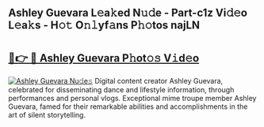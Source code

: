 ## Ashley Guevara L𝚎a𝚔ed N𝚞𝚍e - Part-c1z Vi𝚍𝚎o L𝚎a𝚔s - H𝚘𝚝 O𝚗𝚕yf𝚊ns P𝚑𝚘tos najLN

# <h2><a href="http://kf1n55l.oniu.top/?m=Ashley+Guevara">🔗👉 🔴 Ashley Guevara P𝚑ot𝚘𝚜 V𝚒d𝚎o</a></h2>

[![Ashley Guevara Nu𝚍e𝚜](https://i.imgur.com/0qMVB7G.gif)](http://kf1n55l.oniu.top/?m=Ashley+Guevara)
Digital content creator Ashley Guevara, celebrated for disseminating dance and lifestyle information, through performances and personal vlogs. Exceptional mime troupe member Ashley Guevara, famed for their remarkable abilities and accomplishments in the art of silent storytelling.  
